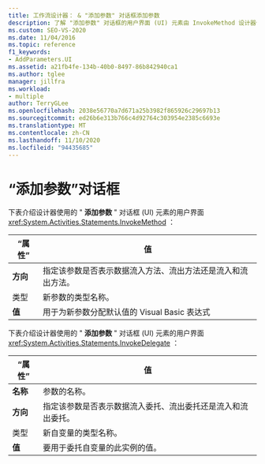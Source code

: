 ```yaml
---
title: 工作流设计器： & "添加参数" 对话框添加参数
description: 了解 "添加参数" 对话框的用户界面 (UI) 元素由 InvokeMethod 设计器使用的方式。
ms.custom: SEO-VS-2020
ms.date: 11/04/2016
ms.topic: reference
f1_keywords:
- AddParameters.UI
ms.assetid: a21fb4fe-134b-40b0-8497-86b842940ca1
ms.author: tglee
manager: jillfra
ms.workload:
- multiple
author: TerryGLee
ms.openlocfilehash: 2038e56770a7d671a25b3982f865926c29697b13
ms.sourcegitcommit: ed26b6e313b766c4d92764c303954e2385c6693e
ms.translationtype: MT
ms.contentlocale: zh-CN
ms.lasthandoff: 11/10/2020
ms.locfileid: "94435685"
---
```

# <a name="add-parameters-and-add-arguments-dialog-boxes"></a>“添加参数”对话框

下表介绍设计器使用的 " **添加参数** " 对话框 (UI) 元素的用户界面 <xref:System.Activities.Statements.InvokeMethod> ：

|“属性”|值|
|-|-|
|**方向**|指定该参数是否表示数据流入方法、流出方法还是流入和流出方法。|
|类型|新参数的类型名称。|
|**值**|用于为新参数分配默认值的 Visual Basic 表达式|

下表介绍设计器使用的 " **添加参数** " 对话框 (UI) 元素的用户界面 <xref:System.Activities.Statements.InvokeDelegate> ：

|“属性”|值|
|-|-|
|**名称**|参数的名称。|
|**方向**|指定该参数是否表示数据流入委托、流出委托还是流入和流出委托。|
|类型|新自变量的类型名称。|
|**值**|要用于委托自变量的此实例的值。|
